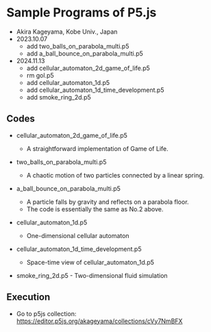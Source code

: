 # Sample Programs of P5.js

  - Akira Kageyama, Kobe Univ., Japan
  - 2023.10.07 
    - add two\_balls\_on\_parabola_multi.p5 
    - add a\_ball\_bounce\_on_parabola\_multi.p5
  - 2024.11.13
    - add cellular\_automaton\_2d\_game\_of\_life.p5
    - rm gol.p5
    - add cellular\_automaton\_1d.p5
    - add cellular\_automaton\_1d\_time\_development.p5
    - add smoke\_ring\_2d.p5

## Codes

  - cellular\_automaton\_2d\_game\_of\_life.p5
     - A straightforward implementation of Game of Life.

  - two\_balls\_on\_parabola_multi.p5 
     - A chaotic motion of two particles connected by a linear spring.

  - a\_ball\_bounce\_on_parabola\_multi.p5
     * A particle falls by gravity and reflects on a parabola floor.
     * The code is essentially the same as No.2 above.

  - cellular\_automaton\_1d.p5
	  - One-dimensional cellular automaton

  - cellular\_automaton\_1d\_time\_development.p5
    - Space-time view of cellular\_automaton\_1d.p5

  -  smoke\_ring\_2d.p5
    - Two-dimensional fluid simulation

##  Execution

  - Go to p5js collection:
     https://editor.p5js.org/akageyama/collections/cVy7NmBFX
